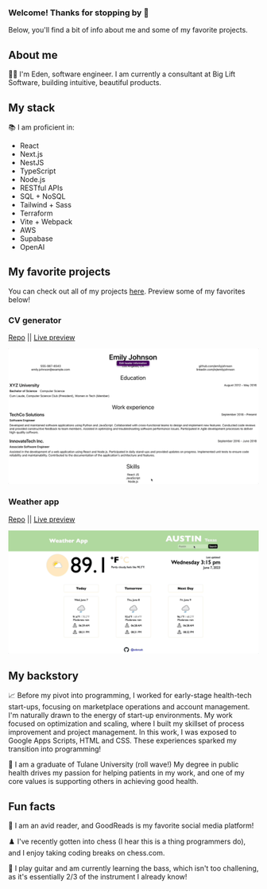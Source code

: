 ### Welcome! Thanks for stopping by 👋

Below, you'll find a bit of info about me and some of my favorite projects.

## About me

👩‍💻 I'm Eden, software engineer. I am currently a consultant at Big Lift Software, building intuitive, beautiful products.

## My stack

📚 I am proficient in:
- React
- Next.js
- NestJS
- TypeScript
- Node.js
- RESTful APIs
- SQL + NoSQL
- Tailwind + Sass
- Terraform
- Vite + Webpack
- AWS
- Supabase
- OpenAI

## My favorite projects

You can check out all of my projects <a href="https://github.com/edensalt?tab=repositories">here</a>. Preview some of my favorites below!

### CV generator
<a href="https://github.com/edensalt/cv-application">Repo</a> || <a href="https://edensalt.github.io/cv-application/">Live preview</a>

<a href="https://github.com/edensalt/cv-application"><img src="./images/cv-app.gif" alt="gif of my cv generator"></a>

### Weather app
<a href="https://github.com/edensalt/weather-app">Repo</a> || <a href="https://edensalt.github.io/weather-app/">Live preview</a>

<a href="https://github.com/edensalt/weather-app"><img src="./images/basic-function.gif" alt="gif of my weather app"></a>

## My backstory

📈 Before my pivot into programming, I worked for early-stage health-tech start-ups, focusing on marketplace operations and account management. I'm naturally drawn to the energy of start-up environments. My work focused on optimization and scaling, where I built my skillset of process improvement and project management. In this work, I was exposed to Google Apps Scripts, HTML and CSS. These experiences sparked my transition into programming!

🌊 I am a graduate of Tulane University (roll wave!) My degree in public health drives my passion for helping patients in my work, and one of my core values is supporting others in achieving good health.

## Fun facts

📖 I am an avid reader, and GoodReads is my favorite social media platform!

♟️ I've recently gotten into chess (I hear this is a thing programmers do), and I enjoy taking coding breaks on chess.com.

🎸 I play guitar and am currently learning the bass, which isn't too challening, as it's essentially 2/3 of the instrument I already know!
